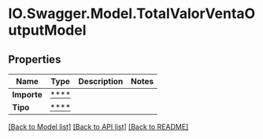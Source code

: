 # IO.Swagger.Model.TotalValorVentaOutputModel
## Properties

Name | Type | Description | Notes
------------ | ------------- | ------------- | -------------
**Importe** | [****](.md) |  | 
**Tipo** | [****](.md) |  | 

[[Back to Model list]](../README.md#documentation-for-models) [[Back to API list]](../README.md#documentation-for-api-endpoints) [[Back to README]](../README.md)

